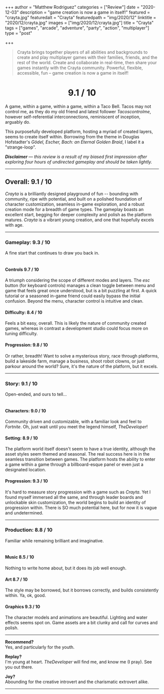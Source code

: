 +++
author = "Matthew Rodriguez"
categories = ["Review"]
date = "2020-12-03"
description = "game creation is now a game in itself!"
featured = "crayta.jpg"
featuredalt = "Crayta"
featuredpath = "img/2020/12"
linktitle = "2020/12/crayta.jpg"
images = ["img/2020/12/crayta.jpg"]
title = "Crayta"
tags = ["games", "arcade", "adventure", "party", "action", "multiplayer"]
type = "post"

+++

> Crayta brings together players of all abilities and backgrounds to create and play multiplayer games with their families, friends, and the rest of the world. Create and collaborate in real-time, then share your games instantly with the Crayta community. Powerful, flexible, accessible, fun – game creation is now a game in itself!

<h1 style="text-align: center">9.1 / 10</h1>

A game, within a game, within a game, within a Taco Bell. Tacos may not control me, as they do my old friend and latest follower *Tacoscontrolme*, however self-referential interconnections, reminiscent of inception, arguably do.

This purposefully developed platform, hosting a myriad of created layers, seems to create itself within. Borrowing from the theme in Douglas Hofstadter's *Gödel, Escher, Bach: an Eternal Golden Braid*, I label it a "strange-loop".

*<b>Disclaimer</b> &mdash; this review is a result of my biased first impression after exploring four hours of undirected gameplay and should be taken lightly.*

***

## Overall: 9.1 / 10

*Crayta* is a brilliantly designed playground of fun -- bounding with community, ripe with potential, and built on a polished foundation of character customization, seamless in-game exploration, and a robust creation mode for a breadth of game types. The gameplay boasts an excellent start, begging for deeper complexity and polish as the platform matures. *Crayta* is a vibrant young creation, and one that hopefully excels with age.
***

### Gameplay: 9.3 / 10
A fine start that continues to draw you back in.
<br>
<br>

#### Controls 9.7 / 10
A triumph considering the scope of different modes and layers. The *esc* button (for keyboard controls) manages a clean toggle between menu and game that feels great once understood, but is a bit puzzling at first. A quick tutorial or a seasoned in-game friend could easily bypass the initial confusion.  Beyond the menu, character control is intuitive and clean. 

#### Difficulty: 8.4 / 10
Feels a bit easy, overall. This is likely the nature of community created games, whereas in contrast a development studio could focus more on tuning difficulty.

#### Progression: 9.8 / 10
Or rather, breadth! Want to solve a mysterious story, race through platforms, build a lakeside farm, manage a business, shoot robot clowns, or just parkour around the world? Sure, it's the nature of the platform, but it excels.

***

### Story: 9.1 / 10
Open-ended, and ours to tell...
<br>
<br>

#### Characters: 9.0 / 10
Community driven and customizable, with a familiar look and feel to *Fortnite*. Oh, just wait until you meet the legend himself, *TheDeveloper*! 

#### Setting: 8.9 / 10
The platform world itself doesn't seem to have a true identity, although the asset styles seem themed and seasonal. The real success here is in the seamless transition between games. The platform hosts the ability to enter a game within a game through a billboard-esque panel or even just a designated location.

#### Progression: 9.3 / 10
It's hard to measure story progression with a game such as *Crayta*. Yet I found myself immersed all the same, and through leader boards and unlockable skin customization, the world begins to build an identity of progression within. There is SO much potential here, but for now it is vague and undetermined.

***

### Production: 8.8 / 10
Familiar while remaining brilliant and imaginative.
<br>
<br>

#### Music 8.5 / 10
Nothing to write home about, but it does its job well enough.

#### Art 8.7 / 10
The style may be borrowed, but it borrows correctly, and builds consistently within. Ya, ok, good.

#### Graphics 9.3 / 10
The character models and animations are beautiful. Lighting and water effects seems spot on. Game assets are a bit clunky and call for curves and polish.

***

**Recommend?**  
Yes, and particularly for the youth.

**Replay?**  
I'm young at heart. *TheDeveloper* will find me, and know me (I pray). See you out there.

**Joy?**  
Abounding for the creative introvert and the charismatic extrovert alike.

***
